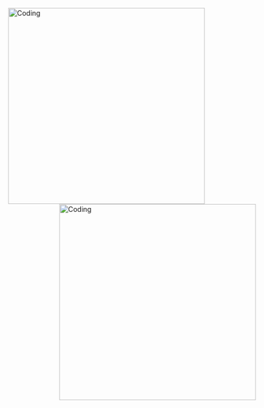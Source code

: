 <img align="left" alt="Coding" width="400" src="https://media0.giphy.com/media/PuvJVM5w0wu6QEUWfq/giphy.gif
 cid=ecf05e47pqe959nbbbmx1tg0vbam4gmqr7cqe3t2hm7q5wak&ep=v1_gifs_search&rid=giphy.gif&ct=g">   <img align="right" alt="Coding" width="400" src="https://media4.giphy.com/media/FhPbyzFSuKmly/giphy.gifcid=ecf05e47rgefp0rhxl2op8jugp05klb5zfeasfpll3td6bgq&ep=v1_gifs_search&rid=giphy.gif&ct=g">     
 
                                                  
